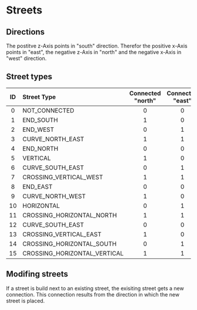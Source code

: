 # Streets
## Directions
The postitve z-Axis points in "south" direction. Therefor the positive x-Axis points in "east", the negative z-Axis in "north" and the negative x-Axis in "west" direction.

## Street types
| ID | Street Type | Connected "north" | Connected "east" | Connected "south" | Connected "west" |
| :---: | :--- | :---: | :---: | :---: | :---:|
| 0 | NOT_CONNECTED | 0 | 0 | 0 | 0 |
| 1 | END_SOUTH | 1 | 0 | 0 | 0 |
| 2 | END_WEST | 0 | 1 | 0 | 0 |
| 3 | CURVE_NORTH_EAST | 1 | 1 | 0 | 0 |
| 4 | END_NORTH | 0 | 0 | 1 | 0 |
| 5 | VERTICAL | 1 | 0 | 1 | 0 |
| 6 | CURVE_SOUTH_EAST | 0 | 1 | 1 | 0 |
| 7 | CROSSING_VERTICAL_WEST | 1 | 1 | 1 | 0 |
| 8 | END_EAST | 0 | 0 | 0 | 1 |
| 9 | CURVE_NORTH_WEST | 1 | 0 | 0 | 1 |
| 10 | HORIZONTAL | 0 | 1 | 0 | 1 |
| 11 | CROSSING_HORIZONTAL_NORTH | 1 | 1 | 0 | 1 |
| 12 | CURVE_SOUTH_EAST | 0 | 0 | 1 | 1 |
| 13 | CROSSING_VERTICAL_EAST | 1 | 0 | 1 | 1 |
| 14 | CROSSING_HORIZONTAL_SOUTH | 0 | 1 | 1 | 1 |
| 15 | CROSSING_HORIZONTAL_VERTICAL | 1 | 1 | 1 | 1 |

## Modifing streets
If a street is build next to an existing street, the exisiting street gets a new connection. This connection results from the direction in which the new street is placed.